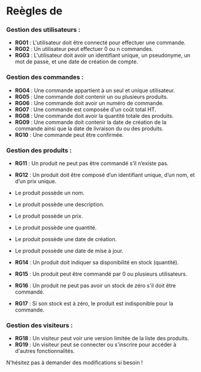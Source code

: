 # Reègles de

### Gestion des utilisateurs :
- **RG01** : L'utilisateur doit être connecté pour effectuer une commande.
- **RG02** : Un utilisateur peut effectuer 0 ou n commandes.
- **RG03** : L'utilisateur doit avoir un identifiant unique, un pseudonyme, un mot de passe, et une date de création de compte.

### Gestion des commandes :
- **RG04** : Une commande appartient à un seul et unique utilisateur.
- **RG05** : Une commande doit contenir un ou plusieurs produits.
- **RG06** : Une commande doit avoir un numéro de commande.
- **RG07** : Une commande est composée d'un coût total HT.
- **RG08** : Une commande doit avoir la quantité totale des produits.
- **RG09** : Une commande doit contenir la date de création de la commande ainsi que la date de livraison du ou des produits.
- **RG10** : Une commande peut être confirmée.

### Gestion des produits :
- **RG11** : Un produit ne peut pas être commandé s’il n’existe pas.
- **RG12** : Un produit doit être composé d’un identifiant unique, d’un nom, et d’un prix unique.


- Le produit possède un nom.
- Le produit possède une description.
- Le produit possède un prix.
- Le produit possède une quantité.
- Le produit possède une date de création.
- Le produit possède une date de mise à jour.
- **RG14** : Un produit doit indiquer sa disponibilité en stock (quantité).
- **RG15** : Un produit peut être commandé par 0 ou plusieurs utilisateurs.
- **RG16** : Un produit ne peut pas avoir un stock de zéro s'il doit être commandé.
- **RG17** : Si son stock est à zéro, le produit est indisponible pour la commande.

### Gestion des visiteurs :
- **RG18** : Un visiteur peut voir une version limitée de la liste des produits.
- **RG19** : Un visiteur peut se connecter ou s'inscrire pour accéder à d'autres fonctionnalités.

N'hésitez pas à demander des modifications si besoin !